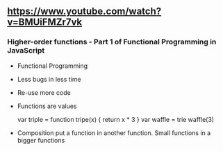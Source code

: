 ## https://www.youtube.com/watch?v=BMUiFMZr7vk
### Higher-order functions - Part 1 of Functional Programming in JavaScript

* Functional Programming
* Less bugs in less time
* Re-use more code
* Functions are values

    var triple = function tripe(x) {
        return x * 3
    }
    var waffle = trie
    waffle(3)

* Composition put a function in another function. Small functions in a bigger functions
